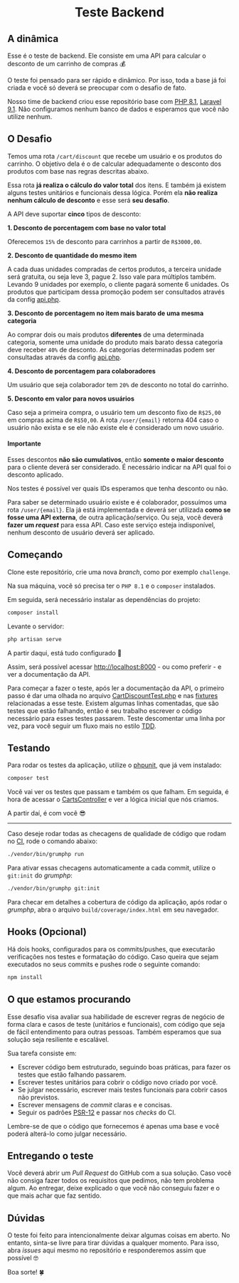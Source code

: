 <div align="center">
    <h1 align="center">Teste Backend</h1>
</div>

## A dinâmica

Esse é o teste de backend.
Ele consiste em uma API para calcular o desconto de um carrinho de compras :moneybag:

O teste foi pensado para ser rápido e dinâmico.
Por isso, toda a base já foi criada e você só deverá se preocupar com o desafio de fato.

Nosso time de backend criou esse repositório base com [PHP 8.1](https://www.php.net/releases/8_1_0.php), [Laravel 9.1](https://laravel.com/docs/9.x/).
Não configuramos nenhum banco de dados e esperamos que você não utilize nenhum.

## O Desafio

Temos uma rota `/cart/discount` que recebe um usuário e os produtos do carrinho.
O objetivo dela é o de calcular adequadamente o desconto dos produtos com base nas regras descritas abaixo.

Essa rota **já realiza o cálculo do valor total** dos itens.
E também já existem alguns testes unitários e funcionais dessa lógica.
Porém ela **não realiza nenhum cálculo de desconto** e esse será **seu desafio**.

A API deve suportar **cinco** tipos de desconto:

**1. Desconto de porcentagem com base no valor total**

Oferecemos `15%` de desconto para carrinhos a partir de `R$3000,00`.

**2. Desconto de quantidade do mesmo item**

A cada duas unidades compradas de certos produtos, a terceira unidade será gratuita, ou seja leve 3, pague 2.
Isso vale para múltiplos também. Levando 9 unidades por exemplo, o cliente pagará somente 6 unidades.
Os produtos que participam dessa promoção podem ser consultados através da config [api.php](config/api.php).

**3. Desconto de porcentagem no item mais barato de uma mesma categoria**

Ao comprar dois ou mais produtos **diferentes** de uma determinada categoria,
somente uma unidade do produto mais barato dessa categoria deve receber `40%` de desconto.
As categorias determinadas podem ser consultadas através da config [api.php](config/api.php).

**4. Desconto de porcentagem para colaboradores**

Um usuário que seja colaborador tem `20%` de desconto no total do carrinho.

**5. Desconto em valor para novos usuários**

Caso seja a primeira compra, o usuário tem um desconto fixo de `R$25,00` em compras acima de `R$50,00`.
A rota `/user/{email}` retorna 404 caso o usuário não exista e se ele não existe ele é considerado um novo usuário.

#### Importante

Esses descontos **não são cumulativos**, então **somente o maior desconto** para o cliente deverá ser considerado.
É necessário indicar na API qual foi o desconto aplicado.

Nos testes é possível ver quais IDs esperamos que tenha desconto ou não.

Para saber se determinado usuário existe e é colaborador, possuímos uma rota `/user/{email}`.
Ela já está implementada e deverá ser utilizada **como se fosse uma API externa**, de outra aplicação/serviço.
Ou seja, você deverá **fazer um _request_** para essa API.
Caso este serviço esteja indisponível, nenhum desconto de usuário deverá ser aplicado.

## Começando

Clone este repositório, crie uma nova _branch_, como por exemplo `challenge`.

Na sua máquina, você só precisa ter o `PHP 8.1` e o `composer` instalados.

Em seguida, será necessário instalar as dependências do projeto:

```bash
composer install
```

Levante o servidor:
```bash
php artisan serve
```

A partir daqui, está tudo configurado :rocket:

Assim, será possível acessar [http://localhost:8000](http://localhost:8000) - ou como preferir - e ver a documentação da API.

Para começar a fazer o teste, após ler a documentação da API,
o primeiro passo é dar uma olhada no arquivo [CartDiscountTest.php](tests/Feature/API/V1/Cart/CartDiscountTest.php) e
nas [fixtures](tests/Feature/API/V1/Cart/fixtures) relacionadas a esse teste.
Existem algumas linhas comentadas, que são testes que estão falhando,
então é seu trabalho escrever o código necessário para esses testes passarem.
Teste descomentar uma linha por vez, para você seguir um fluxo mais no estilo [TDD](https://pt.wikipedia.org/wiki/Test_Driven_Development).

## Testando

Para rodar os testes da aplicação, utilize o [phpunit](https://phpunit.de/), que já vem instalado:

```bash
composer test
```

Você vai ver os testes que passam e também os que falham.
Em seguida, é hora de acessar o [CartsController](app/Http/Controllers/CartsController.php)
e ver a lógica inicial que nós criamos.

A partir daí, é com você :sunglasses:

---

Caso deseje rodar todas as checagens de qualidade de código que rodam no [CI](.github/workflows/laravel.yml), rode o comando abaixo:

```bash
./vendor/bin/grumphp run
```

Para ativar essas checagens automaticamente a cada commit, utilize o `git:init` do _grumphp_:

```bash
./vendor/bin/grumphp git:init
```

Para checar em detalhes a cobertura de código da aplicação, após rodar o _grumphp_,
abra o arquivo `build/coverage/index.html` em seu navegador.

## Hooks (Opcional)

Há dois hooks, configurados para os commits/pushes, que executarão verificações nos testes e formatação do código. Caso queira que sejam executados no seus commits e pushes rode o seguinte comando:

```bash
npm install
```

## O que estamos procurando

Esse desafio visa avaliar sua habilidade de escrever regras de negócio de forma clara e casos de teste (unitários e funcionais),
com código que seja de fácil entendimento para outras pessoas.
Também esperamos que sua solução seja resiliente e escalável.

Sua tarefa consiste em:

- Escrever código bem estruturado, seguindo boas práticas, para fazer os testes que estão falhando passarem.
- Escrever testes unitários para cobrir o código novo criado por você.
- Se julgar necessário, escrever mais testes funcionais para cobrir casos não previstos.
- Escrever mensagens de _commit_ claras e e concisas.
- Seguir os padrões [PSR-12](https://www.php-fig.org/psr/psr-12/) e passar nos _checks_ do CI.

Lembre-se de que o código que fornecemos é apenas uma base e você poderá alterá-lo como julgar necessário.

## Entregando o teste

Você deverá abrir um _Pull Request_ do GitHub com a sua solução.
Caso você não consiga fazer todos os requisitos que pedimos, não tem problema algum.
Ao entregar, deixe explicado o que você não conseguiu fazer e o que mais achar que faz sentido.

## Dúvidas

O teste foi feito para intencionalmente deixar algumas coisas em aberto.
No entanto, sinta-se livre para tirar dúvidas a qualquer momento.
Para isso, abra _issues_ aqui mesmo no repositório e responderemos assim que possível :nerd_face:

Boa sorte! :four_leaf_clover:
